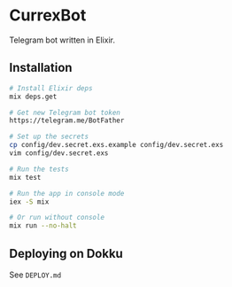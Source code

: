 # CurrexBot

Telegram bot written in Elixir.

## Installation

```sh
# Install Elixir deps
mix deps.get

# Get new Telegram bot token
https://telegram.me/BotFather

# Set up the secrets
cp config/dev.secret.exs.example config/dev.secret.exs
vim config/dev.secret.exs

# Run the tests
mix test

# Run the app in console mode
iex -S mix

# Or run without console
mix run --no-halt
```

## Deploying on Dokku
See `DEPLOY.md`
